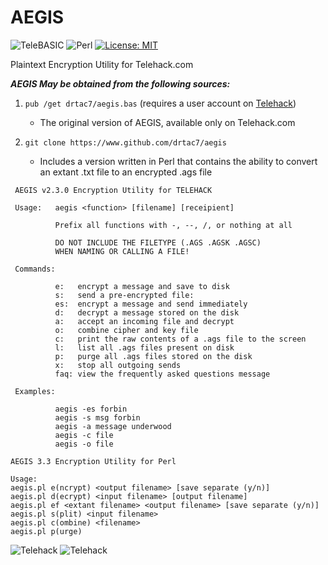 # AEGIS

![TeleBASIC](https://raw.githubusercontent.com/telehack-foundation/.github/main/profile/svg/telebasic.svg)
![Perl](https://img.shields.io/badge/perl-%2339457E.svg?style=for-the-badge&logo=perl&logoColor=white)
[![License: MIT](https://img.shields.io/badge/License-MIT-yellow.svg)](https://opensource.org/licenses/MIT)


Plaintext Encryption Utility for Telehack.com

***AEGIS May be obtained from the following sources:***

1. `pub /get drtac7/aegis.bas` (requires a user account on [Telehack](https://www.telehack.com))
    - The original version of AEGIS, available only on Telehack.com

2. `git clone https://www.github.com/drtac7/aegis`
   - Includes a version written in Perl that contains the ability to convert an extant .txt file to an encrypted .ags file

```
 AEGIS v2.3.0 Encryption Utility for TELEHACK                   

 Usage:   aegis <function> [filename] [receipient]                 

          Prefix all functions with -, --, /, or nothing at all    
                                                                   
          DO NOT INCLUDE THE FILETYPE (.AGS .AGSK .AGSC)           
          WHEN NAMING OR CALLING A FILE!                           

 Commands:                                                         

          e:   encrypt a message and save to disk                  
          s:   send a pre-encrypted file:                          
          es:  encrypt a message and send immediately              
          d:   decrypt a message stored on the disk                
          a:   accept an incoming file and decrypt                 
          o:   combine cipher and key file                         
          c:   print the raw contents of a .ags file to the screen 
          l:   list all .ags files present on disk                 
          p:   purge all .ags files stored on the disk             
          x:   stop all outgoing sends                             
          faq: view the frequently asked questions message         

 Examples:                                                         

          aegis -es forbin                                         
          aegis -s msg forbin                                      
          aegis -a message underwood                               
          aegis -c file                                            
          aegis -o file                   
```
```
AEGIS 3.3 Encryption Utility for Perl

Usage:
aegis.pl e(ncrypt) <output filename> [save separate (y/n)]
aegis.pl d(ecrypt) <input filename> [output filename]
aegis.pl ef <extant filename> <output filename> [save separate (y/n)]
aegis.pl s(plit) <input filename>
aegis.pl c(ombine) <filename>
aegis.pl p(urge)
```
![Telehack](https://telehack.com/telehack.svg)
![Telehack](https://telehack.com/cmd.svg)
